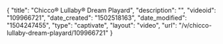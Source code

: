 {
    "title": "Chicco&reg; Lullaby&reg; Dream Playard",
    "description": "",
    "videoid": "109966721",
    "date_created": "1502518163",
    "date_modified": "1504247455",
    "type": "captivate",
    "layout": "video",
    "url": "\/v\/chicco-lullaby-dream-playard\/109966721"
}